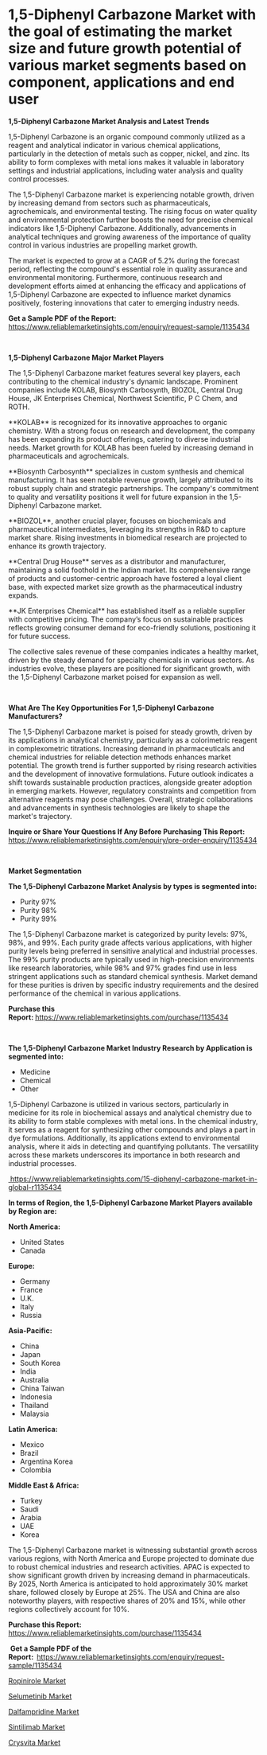 <p><h1>1,5-Diphenyl Carbazone Market with the goal of estimating the market size and future growth potential of various market segments based on component, applications and end user</h1></p><p><strong>1,5-Diphenyl Carbazone Market Analysis and Latest Trends</strong></p>
<p><p>1,5-Diphenyl Carbazone is an organic compound commonly utilized as a reagent and analytical indicator in various chemical applications, particularly in the detection of metals such as copper, nickel, and zinc. Its ability to form complexes with metal ions makes it valuable in laboratory settings and industrial applications, including water analysis and quality control processes.</p><p>The 1,5-Diphenyl Carbazone market is experiencing notable growth, driven by increasing demand from sectors such as pharmaceuticals, agrochemicals, and environmental testing. The rising focus on water quality and environmental protection further boosts the need for precise chemical indicators like 1,5-Diphenyl Carbazone. Additionally, advancements in analytical techniques and growing awareness of the importance of quality control in various industries are propelling market growth.</p><p>The market is expected to grow at a CAGR of 5.2% during the forecast period, reflecting the compound's essential role in quality assurance and environmental monitoring. Furthermore, continuous research and development efforts aimed at enhancing the efficacy and applications of 1,5-Diphenyl Carbazone are expected to influence market dynamics positively, fostering innovations that cater to emerging industry needs.</p></p>
<p><strong>Get a Sample PDF of the Report:&nbsp;</strong> <a href="https://www.reliablemarketinsights.com/enquiry/request-sample/1135434?utm_campaign=1789&utm_medium=2&utm_source=Github&utm_content=ia&utm_term=20122024&utm_id=15-diphenyl-carbazone">https://www.reliablemarketinsights.com/enquiry/request-sample/1135434</a></p>
<p>&nbsp;</p>
<p><strong>1,5-Diphenyl Carbazone Major Market Players</strong></p>
<p><p>The 1,5-Diphenyl Carbazone market features several key players, each contributing to the chemical industry's dynamic landscape. Prominent companies include KOLAB, Biosynth Carbosynth, BIOZOL, Central Drug House, JK Enterprises Chemical, Northwest Scientific, P C Chem, and ROTH.</p><p>**KOLAB** is recognized for its innovative approaches to organic chemistry. With a strong focus on research and development, the company has been expanding its product offerings, catering to diverse industrial needs. Market growth for KOLAB has been fueled by increasing demand in pharmaceuticals and agrochemicals.</p><p>**Biosynth Carbosynth** specializes in custom synthesis and chemical manufacturing. It has seen notable revenue growth, largely attributed to its robust supply chain and strategic partnerships. The company's commitment to quality and versatility positions it well for future expansion in the 1,5-Diphenyl Carbazone market.</p><p>**BIOZOL**, another crucial player, focuses on biochemicals and pharmaceutical intermediates, leveraging its strengths in R&D to capture market share. Rising investments in biomedical research are projected to enhance its growth trajectory.</p><p>**Central Drug House** serves as a distributor and manufacturer, maintaining a solid foothold in the Indian market. Its comprehensive range of products and customer-centric approach have fostered a loyal client base, with expected market size growth as the pharmaceutical industry expands.</p><p>**JK Enterprises Chemical** has established itself as a reliable supplier with competitive pricing. The company’s focus on sustainable practices reflects growing consumer demand for eco-friendly solutions, positioning it for future success.</p><p>The collective sales revenue of these companies indicates a healthy market, driven by the steady demand for specialty chemicals in various sectors. As industries evolve, these players are positioned for significant growth, with the 1,5-Diphenyl Carbazone market poised for expansion as well.</p></p>
<p>&nbsp;</p>
<p><strong>What Are The Key Opportunities For 1,5-Diphenyl Carbazone Manufacturers?</strong></p>
<p><p>The 1,5-Diphenyl Carbazone market is poised for steady growth, driven by its applications in analytical chemistry, particularly as a colorimetric reagent in complexometric titrations. Increasing demand in pharmaceuticals and chemical industries for reliable detection methods enhances market potential. The growth trend is further supported by rising research activities and the development of innovative formulations. Future outlook indicates a shift towards sustainable production practices, alongside greater adoption in emerging markets. However, regulatory constraints and competition from alternative reagents may pose challenges. Overall, strategic collaborations and advancements in synthesis technologies are likely to shape the market's trajectory.</p></p>
<p><strong>Inquire or Share Your Questions If Any Before Purchasing This Report:</strong> <a href="https://www.reliablemarketinsights.com/enquiry/pre-order-enquiry/1135434?utm_campaign=1789&utm_medium=2&utm_source=Github&utm_content=ia&utm_term=20122024&utm_id=15-diphenyl-carbazone">https://www.reliablemarketinsights.com/enquiry/pre-order-enquiry/1135434</a></p>
<p>&nbsp;</p>
<p><strong>Market Segmentation</strong></p>
<p><strong>The 1,5-Diphenyl Carbazone Market Analysis by types is segmented into:</strong></p>
<p><ul><li>Purity 97%</li><li>Purity 98%</li><li>Purity 99%</li></ul></p>
<p><p>The 1,5-Diphenyl Carbazone market is categorized by purity levels: 97%, 98%, and 99%. Each purity grade affects various applications, with higher purity levels being preferred in sensitive analytical and industrial processes. The 99% purity products are typically used in high-precision environments like research laboratories, while 98% and 97% grades find use in less stringent applications such as standard chemical synthesis. Market demand for these purities is driven by specific industry requirements and the desired performance of the chemical in various applications.</p></p>
<p><strong>Purchase this Report:&nbsp;</strong><a href="https://www.reliablemarketinsights.com/purchase/1135434?utm_campaign=1789&utm_medium=2&utm_source=Github&utm_content=ia&utm_term=20122024&utm_id=15-diphenyl-carbazone">https://www.reliablemarketinsights.com/purchase/1135434</a></p>
<p>&nbsp;</p>
<p><strong>The 1,5-Diphenyl Carbazone Market Industry Research by Application is segmented into:</strong></p>
<p><ul><li>Medicine</li><li>Chemical</li><li>Other</li></ul></p>
<p><p>1,5-Diphenyl Carbazone is utilized in various sectors, particularly in medicine for its role in biochemical assays and analytical chemistry due to its ability to form stable complexes with metal ions. In the chemical industry, it serves as a reagent for synthesizing other compounds and plays a part in dye formulations. Additionally, its applications extend to environmental analysis, where it aids in detecting and quantifying pollutants. The versatility across these markets underscores its importance in both research and industrial processes.</p></p>
<p><a href="https://www.reliablemarketinsights.com/15-diphenyl-carbazone-market-in-global-r1135434?utm_campaign=1789&utm_medium=2&utm_source=Github&utm_content=ia&utm_term=20122024&utm_id=15-diphenyl-carbazone">&nbsp;https://www.reliablemarketinsights.com/15-diphenyl-carbazone-market-in-global-r1135434</a></p>
<p><strong>In terms of Region, the 1,5-Diphenyl Carbazone Market Players available by Region are:</strong></p>
<p>
    <p> <strong> North America: </strong>
        <ul>
            <li>United States</li>
            <li>Canada</li>
        </ul>
        </p> 
    <p> <strong> Europe: </strong>
        <ul>
            <li>Germany</li>
            <li>France</li>
            <li>U.K.</li>
            <li>Italy</li>
            <li>Russia</li>
        </ul>
        </p> 
    <p> <strong> Asia-Pacific: </strong>
        <ul>
            <li>China</li>
            <li>Japan</li>
            <li>South Korea</li>
            <li>India</li>
            <li>Australia</li>
            <li>China Taiwan</li>
            <li>Indonesia</li>
            <li>Thailand</li>
            <li>Malaysia</li>
        </ul>
        </p> 
    <p> <strong> Latin America: </strong>
        <ul>
            <li>Mexico</li>
            <li>Brazil</li>
            <li>Argentina Korea</li>
            <li>Colombia</li>
        </ul>
        </p> 
    <p> <strong> Middle East & Africa: </strong>
        <ul>
            <li>Turkey</li>
            <li>Saudi</li>
            <li>Arabia</li>
            <li>UAE</li>
            <li>Korea</li>
        </ul>
    </p>
    </p>
<p><p>The 1,5-Diphenyl Carbazone market is witnessing substantial growth across various regions, with North America and Europe projected to dominate due to robust chemical industries and research activities. APAC is expected to show significant growth driven by increasing demand in pharmaceuticals. By 2025, North America is anticipated to hold approximately 30% market share, followed closely by Europe at 25%. The USA and China are also noteworthy players, with respective shares of 20% and 15%, while other regions collectively account for 10%.</p></p>
<p><strong>Purchase this Report: </strong><a href="https://www.reliablemarketinsights.com/purchase/1135434?utm_campaign=1789&utm_medium=2&utm_source=Github&utm_content=ia&utm_term=20122024&utm_id=15-diphenyl-carbazone">https://www.reliablemarketinsights.com/purchase/1135434</a></p>
<p>&nbsp;<strong>Get a Sample PDF of the Report:&nbsp;&nbsp;</strong><a href="https://www.reliablemarketinsights.com/enquiry/request-sample/1135434?utm_campaign=1789&utm_medium=2&utm_source=Github&utm_content=ia&utm_term=20122024&utm_id=15-diphenyl-carbazone">https://www.reliablemarketinsights.com/enquiry/request-sample/1135434</a></p>
<p><strong></strong></p>
<p><p><a href="https://www.linkedin.com/pulse/strategic-market-insights-navigating-global-ropinirole-tdodf?utm_campaign=1789&utm_medium=2&utm_source=Github&utm_content=ia&utm_term=20122024&utm_id=15-diphenyl-carbazone">Ropinirole Market</a></p><p><a href="https://www.linkedin.com/pulse/selumetinib-market-research-report-drivers-critical-wxfme?utm_campaign=1789&utm_medium=2&utm_source=Github&utm_content=ia&utm_term=20122024&utm_id=15-diphenyl-carbazone">Selumetinib Market</a></p><p><a href="https://www.linkedin.com/pulse/future-trends-global-dalfampridine-market-insights-analysis-3ftcf?utm_campaign=1789&utm_medium=2&utm_source=Github&utm_content=ia&utm_term=20122024&utm_id=15-diphenyl-carbazone">Dalfampridine Market</a></p><p><a href="https://www.linkedin.com/pulse/sintilimab-market-size-global-industry-analysis-growth-trends-mco9f?utm_campaign=1789&utm_medium=2&utm_source=Github&utm_content=ia&utm_term=20122024&utm_id=15-diphenyl-carbazone">Sintilimab Market</a></p><p><a href="https://www.linkedin.com/pulse/crysvita-market-size-overview-comprehensive-industry-description-2uyre?utm_campaign=1789&utm_medium=2&utm_source=Github&utm_content=ia&utm_term=20122024&utm_id=15-diphenyl-carbazone">Crysvita Market</a></p></p>